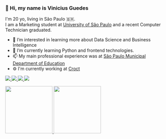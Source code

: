 ### 👋 Hi, my name is Vinicius Guedes
I'm 20 yo, living in São Paulo 🇧🇷. <br>
I am a Marketing student at <a href="https://en.wikipedia.org/wiki/University_of_S%C3%A3o_Paulo">University of São Paulo</a> and a recent Computer Technician graduated. 

- 👀 I’m interested in learning more about Data Science and Business Intelligence
- 🌱 I’m currently learning Python and frontend technologies.
- 📫 My main professional experience was at <a href="https://educacao.sme.prefeitura.sp.gov.br/">São Paulo Municipal Department of Education</a>
- ⚙️ I'm currently working at <a href="https://croct.com/">Croct</a>

<a href="https://www.linkedin.com/in/vinicius-g7"> <img src="https://img.shields.io/badge/LinkedIn-0077B5?style=for-the-badge&logo=linkedin&logoColor=white" /> </a>
<a href="https://medium.com/@castorguedes"> <img src="https://img.shields.io/badge/Medium-12100E?style=for-the-badge&logo=medium&logoColor=white" /> </a>
<a href="https://www.instagram.com/castorguedes"> <img src="https://img.shields.io/badge/Instagram-E4405F?style=for-the-badge&logo=instagram&logoColor=white" /> </a>
<a href="https://www.twitter.com/castorguedes"> <img src="https://img.shields.io/badge/Twitter-1DA1F2?style=for-the-badge&logo=twitter&logoColor=white" /> </a>



<div>
<a href="https://github.com/seu-usuário-aqui">
<img height="150em" src="https://github-readme-stats.vercel.app/api/top-langs/?username=talvezcavini&layout=compact&langs_count=7&theme=dracula"/>
<img height="150em" src="https://github-readme-stats.vercel.app/api?username=talvezcavini&show_icons=true&theme=dracula&include_all_commits=true&count_private=true"/>
</div>
  
<!---
talvezcavini/talvezcavini is a ✨ special ✨ repository because its `README.md` (this file) appears on your GitHub profile.
You can click the Preview link to take a look at your changes.
--->
